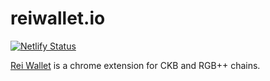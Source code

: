 # reiwallet.io

[![Netlify Status](https://api.netlify.com/api/v1/badges/7f201086-5bee-4fb5-9470-77441e50dfc3/deploy-status)](https://app.netlify.com/sites/reiwallet-io/deploys)

[Rei Wallet](https://reiwallet.io) is a chrome extension for CKB and RGB++ chains.
